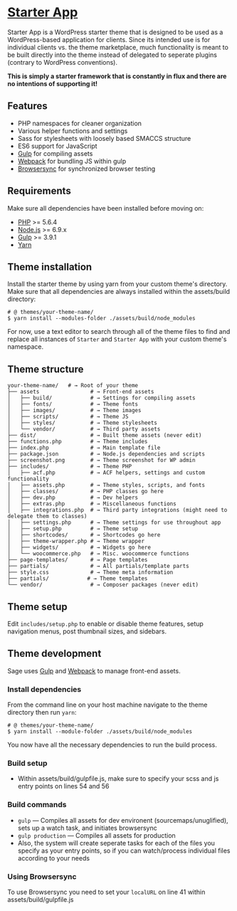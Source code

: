 # [Starter App]()

Starter App is a WordPress starter theme that is designed to be used as a WordPress-based application for clients. Since its intended use is for individual clients vs. the theme marketplace, much functionality is meant to be built directly into the theme instead of delegated to seperate plugins (contrary to WordPress conventions).

**This is simply a starter framework that is constantly in flux and there are no intentions of supporting it!**

## Features

* PHP namespaces for cleaner organization 
* Various helper functions and settings
* Sass for stylesheets with loosely based SMACCS structure
* ES6 support for JavaScript
* [Gulp](http://gulpjs.com/) for compiling assets
* [Webpack](https://webpack.github.io/) for bundling JS within gulp
* [Browsersync](http://www.browsersync.io/) for synchronized browser testing


## Requirements

Make sure all dependencies have been installed before moving on:

* [PHP](http://php.net/manual/en/install.php) >= 5.6.4
* [Node.js](http://nodejs.org/) >= 6.9.x
* [Gulp](https://github.com/gulpjs/gulp/blob/master/docs/getting-started.md) >= 3.9.1
* [Yarn](https://yarnpkg.com/en/docs/install)

## Theme installation

Install the starter theme by using yarn from your custom theme's directory. Make sure that all dependencies are always installed within the assets/build directory:

```shell
# @ themes/your-theme-name/
$ yarn install --modules-folder ./assets/build/node_modules
```
For now, use a text editor to search through all of the theme files to find and replace all instances of `Starter` and `Starter App` with your custom theme's namespace.


## Theme structure

```shell
your-theme-name/   # → Root of your theme
├── assets                # → Front-end assets
│   ├── build/            # → Settings for compiling assets
│   ├── fonts/            # → Theme fonts
│   ├── images/           # → Theme images
│   ├── scripts/          # → Theme JS
│   ├── styles/           # → Theme stylesheets
│   └── vendor/           # → Third party assets         
├── dist/                 # → Built theme assets (never edit)
├── functions.php         # → Theme includes
├── index.php             # → Main template file
├── package.json          # → Node.js dependencies and scripts
├── screenshot.png        # → Theme screenshot for WP admin
├── includes/             # → Theme PHP
│   ├── acf.php           # → ACF helpers, settings and custom functionality
│   ├── assets.php        # → Theme styles, scripts, and fonts
│   ├── classes/          # → PHP classes go here
│   ├── dev.php           # → Dev helpers
│   ├── extras.php        # → Miscellaneous functions
│   ├── integrations.php  # → Third party integrations (might need to delegate them to classes)
│   ├── settings.php      # → Theme settings for use throughout app
│   ├── setup.php         # → Theme setup
│   ├── shortcodes/       # → Shortcodes go here
│   ├── theme-wrapper.php # → Theme wrapper
│   ├── widgets/          # → Widgets go here
│   └── woocommerce.php   # → Misc. woocommerce functions
├── page-templates/       # → Page templates
├── partials/             # → All partials/template parts
├── style.css             # → Theme meta information
├── partials/            # → Theme templates
└── vendor/               # → Composer packages (never edit)
```

## Theme setup

Edit `includes/setup.php` to enable or disable theme features, setup navigation menus, post thumbnail sizes, and sidebars.

## Theme development

Sage uses [Gulp](http://gulpjs.com/) and [Webpack](https://webpack.github.io/) to manage front-end assets.

### Install dependencies

From the command line on your host machine navigate to the theme directory then run `yarn`:

```shell
# @ themes/your-theme-name/
$ yarn install --module-folder ./assets/build/node_modules
```

You now have all the necessary dependencies to run the build process.

### Build setup
*  Within assets/build/gulpfile.js, make sure to specify your scss and js entry points on lines 54 and 56

### Build commands

* `gulp` — Compiles all assets for dev environent (sourcemaps/unuglified), sets up a watch task, and initiates browsersync
* `gulp production` — Compiles all assets for production
* Also, the system will create seperate tasks for each of the files you specify as your entry points, so if you can watch/process individual files according to your needs 

### Using Browsersync

To use Browsersync you need to set your `localURL` on line 41 within assets/build/gulpfile.js
